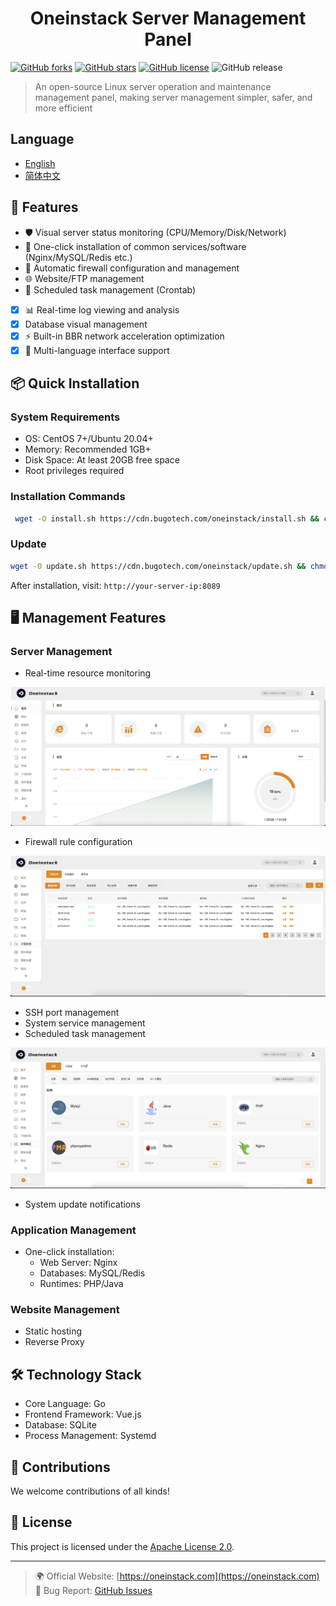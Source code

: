 <h1 align="center">Oneinstack Server Management Panel</h1>

[![GitHub forks](https://img.shields.io/github/forks/oneinstack/Oneinstack-Panel)](https://github.com/oneinstack/Oneinstack-Panel/network)
[![GitHub stars](https://img.shields.io/github/stars/oneinstack/Oneinstack-Panel)](https://github.com/oneinstack/Oneinstack-Panel/stargazers)
[![GitHub license](https://img.shields.io/github/license/oneinstack/Oneinstack-Panel)](https://github.com/oneinstack/Oneinstack-Panel/blob/main/LICENSE)
![GitHub release](https://img.shields.io/github/v/release/oneinstack/Oneinstack-Panel)

> An open-source Linux server operation and maintenance management panel, making server management simpler, safer, and more efficient

## Language

- [English](README.md)
- [简体中文](README-zh.md)

## 🚀 Features

- 🛡️ Visual server status monitoring (CPU/Memory/Disk/Network)
- 🔧 One-click installation of common services/software (Nginx/MySQL/Redis etc.)
- 🔐 Automatic firewall configuration and management
- 🌐 Website/FTP management
- 🔄 Scheduled task management (Crontab)
- [x] 📊 Real-time log viewing and analysis
- [x] Database visual management
- [x] ⚡ Built-in BBR network acceleration optimization
- [x] 📡 Multi-language interface support

## 📦 Quick Installation

### System Requirements

- OS: CentOS 7+/Ubuntu 20.04+
- Memory: Recommended 1GB+
- Disk Space: At least 20GB free space
- Root privileges required

### Installation Commands

```bash
 wget -O install.sh https://cdn.bugotech.com/oneinstack/install.sh && chmod +x install.sh && ./install.sh

```

### Update

```bash
wget -O update.sh https://cdn.bugotech.com/oneinstack/update.sh && chmod +x update.sh && ./update.sh
```

After installation, visit: `http://your-server-ip:8089`

## 🖥️ Management Features

### Server Management

- Real-time resource monitoring

![alt text](img/1.png)

- Firewall rule configuration

![alt text](img/2.png)

- SSH port management
- System service management
- Scheduled task management

![alt text](img/3.png)

- System update notifications

### Application Management

- One-click installation:
  - Web Server: Nginx
  - Databases: MySQL/Redis
  - Runtimes: PHP/Java

### Website Management

- Static hosting
- Reverse Proxy

## 🛠️ Technology Stack

- Core Language: Go
- Frontend Framework: Vue.js
- Database: SQLite
- Process Management: Systemd

## 🤝 Contributions

We welcome contributions of all kinds!

## 📄 License

This project is licensed under the [Apache License 2.0](LICENSE).

---

> 🌍 Official Website: [https://oneinstack.com](https://oneinstack.com)  
> 🐛 Bug Report: [GitHub Issues](https://github.com/oneinstack/Oneinstack-Panel/issues)
